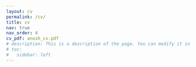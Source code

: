 ```yaml
---
layout: cv
permalink: /cv/
title: cv
nav: true
nav_order: 4
cv_pdf: anush_cv.pdf
# description: This is a description of the page. You can modify it in 'pages/_cv.md'. You can also change or remove the top pdf download button.
# toc:
#   sidebar: left
---
```

